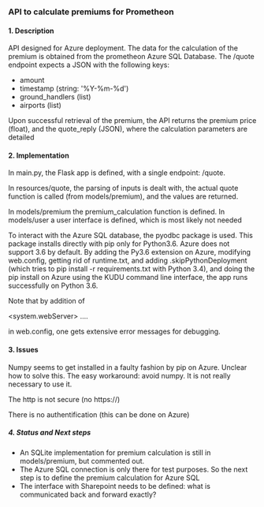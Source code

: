 ### API to calculate premiums for Prometheon

#### 1. Description
API designed for Azure deployment. The data for the calculation of  the premium
is obtained from the prometheon Azure SQL Database. The /quote endpoint expects a
JSON with the following keys:

- amount
- timestamp (string: '%Y-%m-%d')
- ground_handlers (list)
- airports (list)

Upon successful retrieval of the premium, the API returns the premium price (float),
and the quote_reply (JSON), where the calculation parameters are detailed

#### 2. Implementation
In main.py, the Flask app is defined, with a single endpoint: /quote.


In resources/quote, the parsing of inputs is dealt with, the actual quote function
is called (from models/premium), and the values are returned.

In models/premium the premium_calculation function is defined.
In models/user a user interface is defined, which is most likely not needed

To interact with the Azure SQL database, the pyodbc package is used. This package
installs directly with pip only for Python3.6. Azure does not support 3.6 by default.
By adding the Py3.6 extension on Azure, modifying web.config, getting rid of runtime.txt, and adding
.skipPythonDeployment (which tries to pip install -r requirements.txt with Python 3.4),
and doing the pip install on Azure using the KUDU command line interface, the app runs
successfully on Python 3.6.

Note that by addition of

<system.webServer>
  <httpErrors errorMode="Detailed"></httpErrors>
  ....

in web.config, one gets extensive error messages for debugging.


#### 3. Issues
Numpy seems to get installed in a faulty fashion by pip on Azure. Unclear how to
solve this. The easy workaround: avoid numpy. It is not really necessary to use it.

The http is not secure (no https://)

There is no authentification (this can be done on Azure)

##### 4. Status and Next steps
- An SQLite implementation for premium calculation is still in models/premium,
but commented out.
- The Azure SQL connection is only there for test purposes. So the next step is
to define the premium calculation for Azure SQL
- The interface with Sharepoint needs to be defined: what is communicated back and
forward exactly?

